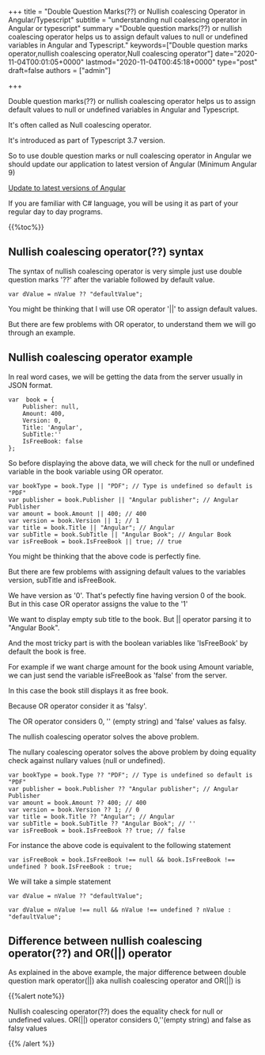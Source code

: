 +++ title = "Double Question Marks(??) or Nullish coalescing Operator in Angular/Typescript" subtitle = "understanding null coalescing operator in Angular or typescript" summary ="Double question marks(??) or nullish coalescing operator helps us to assign default values to null or undefined variables in Angular and Typescript." keywords=["Double question marks operator,nullish coalescing operator,Null coalescing operator"] date="2020-11-04T00:01:05+0000" lastmod="2020-11-04T00:45:18+0000" type="post" draft=false authors = ["admin"]

+++

Double question marks(??) or nullish coalescing operator helps us to assign default values to null or undefined variables in Angular and Typescript.

It's often called as Null coalescing operator.

It's introduced as part of Typescript 3.7 version.

So to use double question marks or null coalescing operator in Angular we should update our application to latest version of Angular (Minimum Angular 9)

[Update to latest versions of Angular](https://www.angularjswiki.com/angular/update-angular-cli-version-ng-update-to-latest-6-7-versions/)

If you are familiar with C# language, you will be using it as part of your regular day to day programs.

{{%toc%}}


## Nullish coalescing operator(??) syntax

The syntax of nullish coalescing operator is very simple just use double question marks '??' after the variable followed by default value.

```
var dValue = nValue ?? "defaultValue"; 
```

You might be thinking that I will use OR operator '||' to assign default values.

But there are few problems with OR operator, to understand them we will go through an example.

## Nullish coalescing operator example

In real word cases, we will be getting the data from the server usually in JSON format.

```
var  book = {
    Publisher: null,
    Amount: 400,
    Version: 0,
    Title: 'Angular',
    SubTitle:''
    IsFreeBook: false
};
```

So before displaying the above data, we will check for the null or undefined variable in the book variable using OR operator.

```
var bookType = book.Type || "PDF"; // Type is undefined so default is "PDF"
var publisher = book.Publisher || "Angular publisher"; // Angular Publisher
var amount = book.Amount || 400; // 400
var version = book.Version || 1; // 1
var title = book.Title || "Angular"; // Angular
var subTitle = book.SubTitle || "Angular Book"; // Angular Book
var isFreeBook = book.IsFreeBook || true; // true
```

You might be thinking that the above code is perfectly fine.

But there are few problems with assigning default values to the variables version, subTitle and isFreeBook.

We have version as '0'. That's pefectly fine having version 0 of the book. But in this case OR operator assigns the value to the '1'

We want to display empty sub title to the book. But || operator parsing it to "Angular Book".

And the most tricky part is with the boolean variables like 'IsFreeBook' by default the book is free.

For example if we want charge amount for the book using Amount variable, we can just send the variable isFreeBook as 'false' from the server.

In this case the book still displays it as free book.

Because OR operator consider it as 'falsy'.

The OR operator considers 0, '' (empty string) and 'false' values as falsy.

The nullish coalescing operator solves the above problem.

The nullary coalescing operator solves the above problem by doing equality check against nullary values (null or undefined).

```
var bookType = book.Type ?? "PDF"; // Type is undefined so default is "PDF"
var publisher = book.Publisher ?? "Angular publisher"; // Angular Publisher
var amount = book.Amount ?? 400; // 400
var version = book.Version ?? 1; // 0
var title = book.Title ?? "Angular"; // Angular
var subTitle = book.SubTitle ?? "Angular Book"; // ''
var isFreeBook = book.IsFreeBook ?? true; // false

```

For instance the above code is equivalent to the following statement

```
var isFreeBook = book.IsFreeBook !== null && book.IsFreeBook !== undefined ? book.IsFreeBook : true;
```

We will take a simple statement

```
var dValue = nValue ?? "defaultValue"; 

var dValue = nValue !== null && nValue !== undefined ? nValue : "defaultValue"; 

```

## Difference between nullish coalescing operator(??) and OR(||) operator

As explained in the above example, the major difference between double question mark operator(||) aka nullish coalescing operator and OR(||) is

{{%alert note%}}

Nullish coalescing operator(??) does the equality check for null or undefined values. OR(||) operator considers 0,''(empty string) and false as falsy values

{{% /alert %}}
